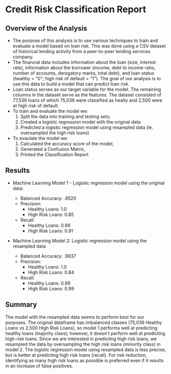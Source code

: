 # Credit Risk Classification Report

## Overview of the Analysis

* The purpose of this analysis is to use various techniques to train and evaluate a model based on loan risk. This was done using a CSV dataset of historical lending activity from a peer-to-peer lending services company. 
* The financial data includes information about the loan (size, interest rate), information about the borrower (income, debt to income ratio, number of accounts, derogatory marks, total debt), and loan status (healthy = "0"; high risk of default = "1"). The goal of our analysis is to use this data to build a model that can predict loan risk.
* Loan status serves as our target variable for the model. The remaining columns in the dataset serve as the features. The dataset consisted of 77,536 loans of which 75,036 were classified as healty and 2,500 were at high risk of default.
* To train and evaluate the model we:
    1. Split the data into training and testing sets;
    2. Created a logistic regression model with the original data
    3. Predicted a logistic regression model using resampled data (ie. oversampled the high risk loans)
* To evaulate the model we:
    1. Calculated the accuracy score of the model,
    2. Generated a Confusion Matrix,
    3. Printed the Classification Report

## Results

* Machine Learning Model 1 - Logistic regression model using the original data:
  * Balanced Accuracy: .9520
  * Precision: 
      * Healthy Loans: 1.0
      * High Risk Loans: 0.85
  * Recall: 
      * Healthy Loans: 0.99
      * High Risk Loans: 0.91

* Machine Learning Model 2: Logistic regression model using the resampled data
  * Balanced Accuracy: .9937
  * Precision: 
      * Healthy Loans: 1.0
      * High Risk Loans: 0.84
  * Recall: 
      * Healthy Loans: 0.99
      * High Risk Loans: 0.99

## Summary

The model with the resampled data seems to perform best for our purposes. The original dataframe has imbalanced classes (75,036 Healthy Loans vs 2,500 High Risk Loans), so model 1 performs well at predicting healthy loans (majority class); however, it doesn't perform well at predicting high-risk loans. Since we are interested in predicting high risk loans, we resampled the data by oversampling the high risk loans (minority class) in model 2. The logistic regression model using resampled data is less precise, but is better at predicting high risk loans (recall). For risk reduction, identifying as many high risk loans as possible is preferred even if it results in an increase of false positives. 
